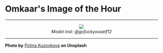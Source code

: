 # Omkaar's Image of the Hour

---

<div align="center">

<a href="https://unsplash.com/photos/a-woman-relaxes-on-a-brown-couch-Iukdi0VvNEE">
  <img src="https://images.unsplash.com/photo-1749390002163-0d151e3550d8?crop=entropy&cs=tinysrgb&fit=max&fm=jpg&ixid=M3w3NjA2Nzh8MHwxfHJhbmRvbXx8fHx8fHx8fDE3NTAzODQ4MDB8&ixlib=rb-4.1.0&q=80&w=1080" style="max-width:100%; height:auto;">
</a>

<br>
<i>Model inst: @gofuckyouself12</i>

</div>

---

**Photo by** [Polina Kuzovkova](https://unsplash.com/@p_kuzovkova) **on Unsplash**
